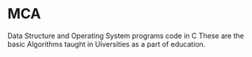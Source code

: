 # MCA
Data Structure and Operating System programs code in C
These are the basic Algorithms taught in Uiversities as a part of education. 
